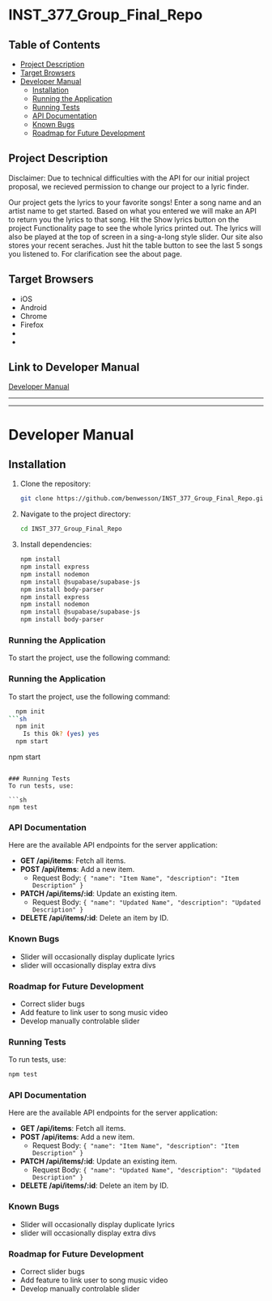 # INST_377_Group_Final_Repo
## Table of Contents
- [Project Description](#project-description)
- [Target Browsers](#target-browsers)
- [Developer Manual](#developer-manual)
  - [Installation](#installation)
  - [Running the Application](#running-the-application)
  - [Running Tests](#running-tests)
  - [API Documentation](#api-documentation)
  - [Known Bugs](#known-bugs)
  - [Roadmap for Future Development](#roadmap-for-future-development)

## Project Description
Disclaimer: Due to technical difficulties with the API for our initial project proposal, we recieved permission to change our project to a lyric finder.

Our project gets the lyrics to your favorite songs! Enter a song name and an artist name to get started. Based on what you entered we will make an API to return you the lyrics to that song. Hit the Show lyrics button on the project Functionality page to see the whole lyrics printed out. The lyrics will also be played at the top of screen in a sing-a-long style slider. Our site also stores your recent seraches. Just hit the table button to see the last 5 songs you listened to. For clarification see the about page.

## Target Browsers
- iOS
- Android
- Chrome
- Firefox
- 
- 
## Link to Developer Manual
[Developer Manual](README.md)

---

---

# Developer Manual

## Installation
1. Clone the repository:
    ```bash
    git clone https://github.com/benwesson/INST_377_Group_Final_Repo.git
    ```
2. Navigate to the project directory:
    ```bash
    cd INST_377_Group_Final_Repo
    ```
3. Install dependencies:
    ```bash
    npm install
    npm install express
    npm install nodemon
    npm install @supabase/supabase-js
    npm install body-parser
    npm install express
    npm install nodemon
    npm install @supabase/supabase-js
    npm install body-parser
    ```
### Running the Application
To start the project, use the following command:
### Running the Application
To start the project, use the following command:

```sh
  npm init
```sh
  npm init
    Is this Ok? (yes) yes
  npm start
```
  npm start
```

### Running Tests
To run tests, use:

```sh
npm test
```
### API Documentation
Here are the available API endpoints for the server application:

- **GET /api/items**: Fetch all items.
- **POST /api/items**: Add a new item.
  - Request Body: `{ "name": "Item Name", "description": "Item Description" }`
- **PATCH /api/items/:id**: Update an existing item.
  - Request Body: `{ "name": "Updated Name", "description": "Updated Description" }`
- **DELETE /api/items/:id**: Delete an item by ID.

### Known Bugs
- Slider will occasionally display duplicate lyrics
- slider will occasionally display extra divs

### Roadmap for Future Development
- Correct slider bugs
- Add feature to link user to song music video
- Develop manually controlable slider

### Running Tests
To run tests, use:

```sh
npm test
```
### API Documentation
Here are the available API endpoints for the server application:

- **GET /api/items**: Fetch all items.
- **POST /api/items**: Add a new item.
  - Request Body: `{ "name": "Item Name", "description": "Item Description" }`
- **PATCH /api/items/:id**: Update an existing item.
  - Request Body: `{ "name": "Updated Name", "description": "Updated Description" }`
- **DELETE /api/items/:id**: Delete an item by ID.

### Known Bugs
- Slider will occasionally display duplicate lyrics
- slider will occasionally display extra divs

### Roadmap for Future Development
- Correct slider bugs
- Add feature to link user to song music video
- Develop manually controlable slider

